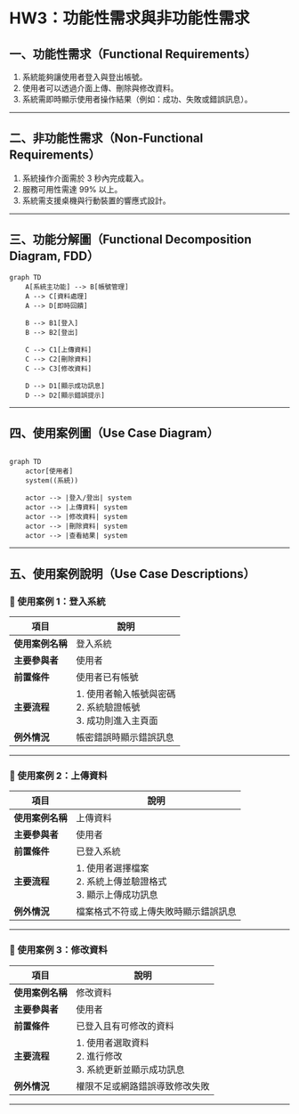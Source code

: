 #  HW3：功能性需求與非功能性需求

## 一、功能性需求（Functional Requirements）

1. 系統能夠讓使用者登入與登出帳號。  
2. 使用者可以透過介面上傳、刪除與修改資料。  
3. 系統需即時顯示使用者操作結果（例如：成功、失敗或錯誤訊息）。

---

## 二、非功能性需求（Non-Functional Requirements）

1. 系統操作介面需於 3 秒內完成載入。  
2. 服務可用性需達 99% 以上。  
3. 系統需支援桌機與行動裝置的響應式設計。

---

## 三、功能分解圖（Functional Decomposition Diagram, FDD）

```mermaid
graph TD
    A[系統主功能] --> B[帳號管理]
    A --> C[資料處理]
    A --> D[即時回饋]
    
    B --> B1[登入]
    B --> B2[登出]
    
    C --> C1[上傳資料]
    C --> C2[刪除資料]
    C --> C3[修改資料]
    
    D --> D1[顯示成功訊息]
    D --> D2[顯示錯誤提示]
```
---

## 四、使用案例圖（Use Case Diagram）

```mermaid

graph TD
    actor[使用者] 
    system((系統))
    
    actor --> |登入/登出| system
    actor --> |上傳資料| system
    actor --> |修改資料| system
    actor --> |刪除資料| system
    actor --> |查看結果| system

```
---

## 五、使用案例說明（Use Case Descriptions）

### 🧾 使用案例 1：登入系統
| 項目 | 說明 |
|------|------|
| **使用案例名稱** | 登入系統 |
| **主要參與者** | 使用者 |
| **前置條件** | 使用者已有帳號 |
| **主要流程** | 1. 使用者輸入帳號與密碼<br>2. 系統驗證帳號<br>3. 成功則進入主頁面 |
| **例外情況** | 帳密錯誤時顯示錯誤訊息 |

---

### 🧾 使用案例 2：上傳資料
| 項目 | 說明 |
|------|------|
| **使用案例名稱** | 上傳資料 |
| **主要參與者** | 使用者 |
| **前置條件** | 已登入系統 |
| **主要流程** | 1. 使用者選擇檔案<br>2. 系統上傳並驗證格式<br>3. 顯示上傳成功訊息 |
| **例外情況** | 檔案格式不符或上傳失敗時顯示錯誤訊息 |

---

### 🧾 使用案例 3：修改資料
| 項目 | 說明 |
|------|------|
| **使用案例名稱** | 修改資料 |
| **主要參與者** | 使用者 |
| **前置條件** | 已登入且有可修改的資料 |
| **主要流程** | 1. 使用者選取資料<br>2. 進行修改<br>3. 系統更新並顯示成功訊息 |
| **例外情況** | 權限不足或網路錯誤導致修改失敗 |

---

